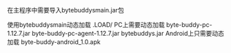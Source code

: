 在主程序中需要导入bytebuddysmain.jar包  

使用bytebuddysmain动态加载 
.LOAD/
PC上需要动态加载
    byte-buddy-pc-1.12.7.jar
    byte-buddy-pc-agent-1.12.7.jar
    bytebuddys.jar
Android上只需要动态加载
    byte-buddy-android_1.0.apk
